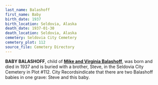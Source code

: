 ```yaml
---
last_name: Balashoff
first_name: Baby
birth_date: 1937
birth_location: Seldovia, Alaska
death_date: 1937-01-30
death_location: Seldovia, Alaska
cemetery: Seldovia City Cemetery
cemetery_plot: 112
source_file: Cemetery Directory
---
```

**BABY BALASHOFF**, child of [**Mike and Virginia Balashoff**](./Balashoff_Mikkel_Jr.md), was born and died in 1937 and is buried with a brother, Steve, in the Seldovia City Cemetery in Plot #112.  City Recordsindicate that there are two Balashoff babies in one grave: Steve and this baby. 
